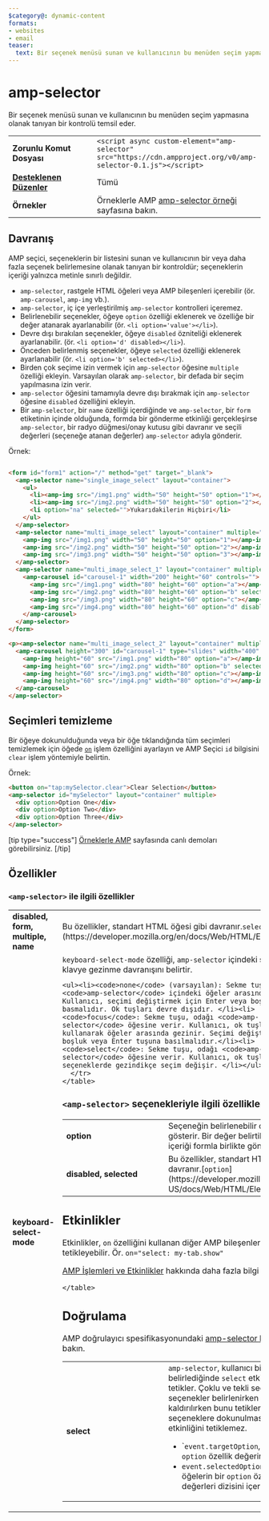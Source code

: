 ```yaml
---
$category@: dynamic-content
formats:
- websites
- email
teaser:
  text: Bir seçenek menüsü sunan ve kullanıcının bu menüden seçim yapmasına olanak tanıyan bir kontrolü temsil eder.
---
```




<!---
       Copyright 2016 The AMP HTML Authors. All Rights Reserved.

       Licensed under the Apache License, Version 2.0 (the "License");
     you may not use this file except in compliance with the License.
     You may obtain a copy of the License at

     http://www.apache.org/licenses/LICENSE-2.0

     Unless required by applicable law or agreed to in writing, software
     distributed under the License is distributed on an "AS-IS" BASIS,
     WITHOUT WARRANTIES OR CONDITIONS OF ANY KIND, either express or implied.
     See the License for the specific language governing permissions and
     limitations under the License.
-->

# amp-selector

Bir seçenek menüsü sunan ve kullanıcının bu menüden seçim yapmasına olanak tanıyan bir kontrolü temsil eder.

<table>
  <tr>
    <td class="col-fourty" width="40%"><strong>Zorunlu Komut Dosyası</strong></td>
    <td><code>&lt;script async custom-element="amp-selector" src="https://cdn.ampproject.org/v0/amp-selector-0.1.js">&lt;/script></code></td>
  </tr>
  <tr>
    <td class="col-fourty"><strong><a href="https://www.ampproject.org/docs/guides/responsive/control_layout.html">Desteklenen Düzenler</a></strong></td>
    <td>Tümü</td>
  </tr>
  <tr>
    <td class="col-fourty"><strong>Örnekler</strong></td>
    <td>Örneklerle AMP <a href="https://ampbyexample.com/components/amp-selector/">amp-selector örneği</a> sayfasına bakın.</td>
  </tr>
</table>


## Davranış

AMP seçici, seçeneklerin bir listesini sunan ve kullanıcının bir veya daha fazla seçenek belirlemesine olanak tanıyan bir kontroldür; seçeneklerin içeriği yalnızca metinle sınırlı değildir.

* `amp-selector`, rastgele HTML öğeleri veya AMP bileşenleri içerebilir (ör. `amp-carousel`, `amp-img` vb.).
* `amp-selector`, iç içe yerleştirilmiş `amp-selector` kontrolleri içeremez.
* Belirlenebilir seçenekler, öğeye `option` özelliği eklenerek ve özelliğe bir değer atanarak ayarlanabilir (ör. `<li option='value'></li>`).
* Devre dışı bırakılan seçenekler, öğeye `disabled` özniteliği eklenerek ayarlanabilir. (ör. `<li option='d' disabled></li>`).
* Önceden belirlenmiş seçenekler, öğeye `selected` özelliği eklenerek ayarlanabilir (ör. `<li option='b' selected></li>`).
* Birden çok seçime izin vermek için `amp-selector` öğesine `multiple` özelliği ekleyin.  Varsayılan olarak `amp-selector`, bir defada bir seçim yapılmasına izin verir.
* `amp-selector` öğesini tamamıyla devre dışı bırakmak için `amp-selector` öğesine `disabled` özelliğini ekleyin.
* Bir `amp-selector`, bir `name` özelliği içerdiğinde ve `amp-selector`, bir `form` etiketinin içinde olduğunda, formda bir gönderme etkinliği gerçekleşirse `amp-selector`, bir radyo düğmesi/onay kutusu gibi davranır ve seçili değerleri (seçeneğe atanan değerler) `amp-selector` adıyla gönderir.

Örnek:

```html

<form id="form1" action="/" method="get" target="_blank">
  <amp-selector name="single_image_select" layout="container">
    <ul>
      <li><amp-img src="/img1.png" width="50" height="50" option="1"></amp-img></li>
      <li><amp-img src="/img2.png" width="50" height="50" option="2"></amp-img></li>
      <li option="na" selected="">Yukarıdakilerin Hiçbiri</li>
    </ul>
  </amp-selector>
  <amp-selector name="multi_image_select" layout="container" multiple="">
    <amp-img src="/img1.png" width="50" height="50" option="1"></amp-img>
    <amp-img src="/img2.png" width="50" height="50" option="2"></amp-img>
    <amp-img src="/img3.png" width="50" height="50" option="3"></amp-img>
  </amp-selector>
  <amp-selector name="multi_image_select_1" layout="container" multiple="">
    <amp-carousel id="carousel-1" width="200" height="60" controls="">
      <amp-img src="/img1.png" width="80" height="60" option="a"></amp-img>
      <amp-img src="/img2.png" width="80" height="60" option="b" selected=""></amp-img>
      <amp-img src="/img3.png" width="80" height="60" option="c"></amp-img>
      <amp-img src="/img4.png" width="80" height="60" option="d" disabled=""></amp-img>
    </amp-carousel>
  </amp-selector>
</form>

<p><amp-selector name="multi_image_select_2" layout="container" multiple="" form="form1">
  <amp-carousel height="300" id="carousel-1" type="slides" width="400" controls="">
    <amp-img height="60" src="/img1.png" width="80" option="a"></amp-img>
    <amp-img height="60" src="/img2.png" width="80" option="b" selected=""></amp-img>
    <amp-img height="60" src="/img3.png" width="80" option="c"></amp-img>
    <amp-img height="60" src="/img4.png" width="80" option="d"></amp-img>
  </amp-carousel>
</amp-selector>
```

## Seçimleri temizleme

Bir öğeye dokunulduğunda veya bir öğe tıklandığında tüm seçimleri temizlemek için öğede [`on`](../../spec/amp-actions-and-events.md) işlem özelliğini ayarlayın ve AMP Seçici `id` bilgisini `clear` işlem yöntemiyle belirtin.

Örnek:

```html
<button on="tap:mySelector.clear">Clear Selection</button>
<amp-selector id="mySelector" layout="container" multiple>
  <div option>Option One</div>
  <div option>Option Two</div>
  <div option>Option Three</div>
</amp-selector>
```

[tip type="success"]
[Örneklerle AMP](https://ampbyexample.com/components/amp-selector/) sayfasında canlı demoları görebilirsiniz.
[/tip]

## Özellikler

### `<amp-selector>` ile ilgili özellikler

<table>
  <tr>
    <td width="40%"><strong>disabled, form, multiple, name</strong></td>
    <td>Bu özellikler, standart HTML öğesi gibi davranır.<code>select</code>[](https://developer.mozilla.org/en/docs/Web/HTML/Element/select).</td>
  </tr>
  <tr>
    <td width="40%"><strong>keyboard-select-mode</strong></td>
    <td><code>keyboard-select-mode</code> özelliği, <code>amp-selector</code> içindeki seçeneklerin klavye gezinme davranışını belirtir.

    <ul><li><code>none</code> (varsayılan): Sekme tuşu, odağı <code>amp-selector</code> içindeki öğeler arasında değiştirir. Kullanıcı, seçimi değiştirmek için Enter veya boşluk tuşuna basmalıdır. Ok tuşları devre dışıdır. </li><li>
    <code>focus</code>: Sekme tuşu, odağı <code>amp-selector</code> öğesine verir. Kullanıcı, ok tuşlarını kullanarak öğeler arasında gezinir. Seçimi değiştirmek için boşluk veya Enter tuşuna basılmalıdır.</li><li>
    <code>select</code>: Sekme tuşu, odağı <code>amp-selector</code> öğesine verir. Kullanıcı, ok tuşları ile seçeneklerde gezindikçe seçim değişir. </li></ul></td>
      </tr>
    </table>

### `<amp-selector>` seçenekleriyle ilgili özellikler

<table>
  <tr>
    <td width="40%"><strong>option</strong></td>
    <td>Seçeneğin belirlenebilir olduğunu gösterir.  Bir değer belirtilirse değerin içeriği formla birlikte gönderilir.</td>
  </tr>
  <tr>
    <td width="40%"><strong>disabled, selected</strong></td>
    <td>Bu özellikler, standart HTML öğesi gibi davranır.[<code>option</code>](https://developer.mozilla.org/en-US/docs/Web/HTML/Element/option).</td>
  </tr>
</table>

## Etkinlikler

Etkinlikler, `on` özelliğini kullanan diğer AMP bileşenlerinde işlemleri tetikleyebilir.
Ör. `on="select: my-tab.show"`

[AMP İşlemleri ve Etkinlikler](../../spec/amp-actions-and-events.md) hakkında daha fazla bilgi edinin.

<table>
  <tr>
    <td width="40%"><strong>select</strong></td>
    <td><code>amp-selector</code>, kullanıcı bir seçenek belirlediğinde <code>select</code> etkinliğini tetikler.
        Çoklu ve tekli seçiciler, seçenekler belirlenirken veya seçimler kaldırılırken bunu tetikler.
        Devre dışı seçeneklere dokunulması <code>select</code> etkinliğini tetiklemez.
        <ul>
        <li>
          `<code>event.targetOption</code>, seçili öğenin <code>option</code> özellik değerini içerir.</li>
          <li>
            <code>event.selectedOptions</code>, tüm seçili öğelerin bir <code>option</code> özellik değerleri dizisini içerir.
          </li>
        </ul></td>
      </tr>

    </table>

## Doğrulama

AMP doğrulayıcı spesifikasyonundaki [amp-selector kurallarına](https://github.com/ampproject/amphtml/blob/master/extensions/amp-selector/validator-amp-selector.protoascii) bakın.
